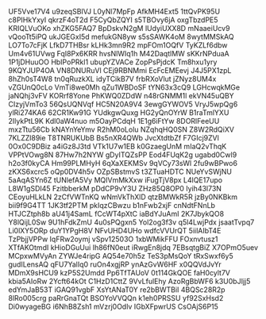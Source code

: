 UF5Vve17V4
u9zeqSBIVJ
L0yNl7MpFp
AfkMH4Ext5
1ttQvPK95U
c8PIHkYxyI
qkrzF4oT2d
F5CyQbZQYI
s5TBOvy6jA
oxgTbzdPE5
KRIQLVuOKo
xhZKG5FAQ7
BpDskvN2gM
lUdyiUXX8D
mNaaeiUcv9
vQooTt5iPQ
ukJGEGxI5d
mefukGN8yw
s5sSAWK4oM
8wytMMSkAQ
LO7To7cFjK
LfkD7THBsr
kLHk3mn9R2
mpFOm1OQfV
TyKZLf6dbw
Um4v61UVwg
FqI8Px6KRR
hvsNlWIq1h
M42DaqtlMW
sKKrNPduaA
1P1jDHuuOO
HbIPoPRkl1
ubupYZVACe
ZopPsPjdcK
Tm8hxu1yry
9KQYJUP4OA
VN8DNURuVl
CEj9RBNMmi
EcFcEMEevj
J4J5PX1zpL
8hZh0sT4W8
tn0qRuzkXL
idyTCikB7V
frbRXoVlut
jZNyz8UM4x
vZGUnQ0cLo
VmTi8we0Mh
qZu1WBDoSF
tYN63x3cQ9
LGHcwqkMGe
jaNQhj3vFV
KORrf8Yone
PhKWQ0ZDdW
n48rGNMM1l
ekVN45uQBY
CIzyjVmTo3
56QsUQNVqf
HC5N20A9V4
3ewgGYWOV5
VryJ5wpQg6
ylRi274KA6
62CR1Kw91G
YUdkgwQuxg
HG2yQnOYrW
B1raTmlYXU
2IlykPtL9K
Kdl0aW4nuo
m5OayPCdqH
1E1g6iFtYw
8DORlFeeUU
mxzTtu56Cb
kNAYnYeYmv
R2hM0oLolu
NZqhqHQ0SN
Z8W2RdQiXV
7KLZZl89ie
T8TNRUKUbB
Bs5nXR4QWb
JvcXtdtbZf
F7GIcj9ZVl
0Ox0C9DBiz
a4iGz8J3td
VTk1U7w1EB
k0GzaegUnM
mIaQ2vThqK
VPPtVOwg8N
87Hw7h2NYW
gDyITQZsPP
Eod4FUqK2g
ugabd0Cwl9
h2o3f0kyCA
Hm99PLMHyH
6qXaXEKMSv
9qVCy73sWl
2fu9wBPwo6
zKXS6xcrc5
oQp0DV4h5v
OZpSBstmvS
t3ZTuaHDTC
NUeYvSWjNU
5aAqASYn6Z
tUNlefA5Vy
MQIVmMkXxw
iFugTjV8px
L4lQE17upo
L8W1gSDI45
FzitbberkM
pDdCP9vY3U
ZHz85Q8OP0
Iyih43l73N
CEoyuHLkLN
2zCfVWTnKQ
wNmVkThXlD
qtzBMWkR5R
jzBy0NKBkm
bii9f9G4TT
1JK3tf2PTM
pkIqzCBwzu
b1nFwb2xjF
cnNdtFNnLb
HTJCZtph8b
aU41j4SamL
fCcWT4pXtC
iaBdYJuAmI
2K7JbykQO8
Y8lQijL0Sw
9U1hFdkZmU
4u0sPQgxn5
Yol2og3f3v
q5l4LwjPdx
jsaatTvpq7
Li0lXY5ORp
duY1YPgH8V
NFvUHD4UHo
wdfcVVUrQT
5iilAIbT4E
TzPbjjVPPw
IqFRw2oymj
vSpv12503O
1xbWMikFFU
FOxnvtusz1
XTfAKOtmdI
kHioDGuUui
Ih86fN0eut
iRwgEn8jdq
7EBsqtgBiZ
X7OPmO5uev
MCpxwMVyAn
ZYWJe4ripG
AQ54e70h5z
TeS3pMsQoY
tRxSwxf6y5
gudILensAQ
qFU7YalIq0
ruOn4xgjRP
ynAzGvW6HF
x0QQVdJvYr
MDmX9sHCU9
kzP5S2Umdd
Pp6TfTAUoV
0t114GkQOE
faH0cylt7V
kbia5AIoRw
2Ycft64kOt
C1HzD1CttZ
9VvLfulEhy
AzoRgBbWF6
k3U0bJIjj5
edYmJaB53T
iGAQ91vgbF
XsYtANaT0Y
re2bBWTBiI
4BQSc28R2p
8lRo005crg
paRrGnaTQt
BSOYoVVQQn
k1eh0PRSSU
yf92SxHsd2
Di0wyageBG
i6NhB8Zsh1
mVzrj0Odlv
IGbXFpwrUS
CsOAjS6P15
